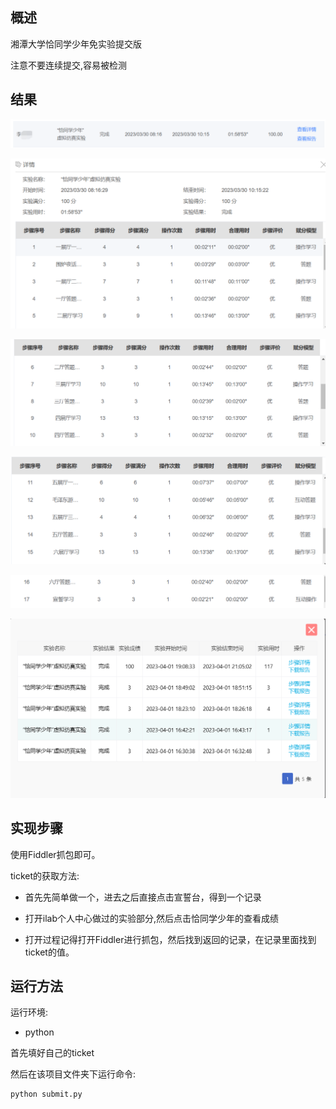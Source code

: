 ## 概述

湘潭大学恰同学少年免实验提交版

注意不要连续提交,容易被检测

## 结果

![1](./static/1.png)

![2](./static/2.png)

![3](./static/3.png)

![4](./static/4.png)

![5](./static/5.png)

![6](./static/re.png)

## 实现步骤
使用Fiddler抓包即可。

ticket的获取方法:

- 首先先简单做一个，进去之后直接点击宣誓台，得到一个记录

- 打开ilab个人中心做过的实验部分,然后点击恰同学少年的查看成绩
- 打开过程记得打开Fiddler进行抓包，然后找到返回的记录，在记录里面找到ticket的值。

## 运行方法
运行环境:
- python

首先填好自己的ticket

然后在该项目文件夹下运行命令:
```
python submit.py
```